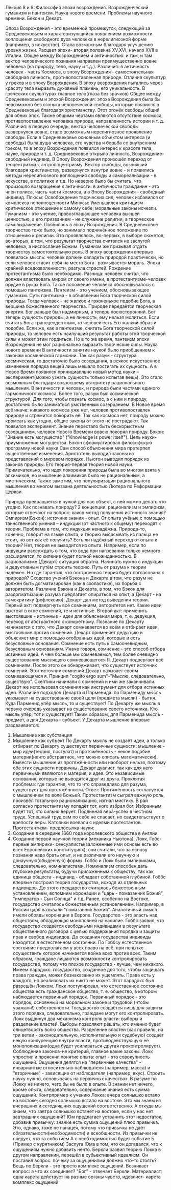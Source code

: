 ﻿Лекция 8 и 9: 
Философия эпохи возрождения.
Возрожденческий гуманизм и пантеизм.
Наука нового времени. Проблемы научного времени. Бекон и Декарт.

Эпоха Возрождения - это временной промежуток, следующий за Средневековьем и характеризующийся появлением возможности воплощения свободного духа человека в нерелигиозной форме (например, в искусстве). Стала возможным благодаря улучшению уровня жизни. Расцвет эпохи- вторая половина XV,XVI, начало XVII в Италии.
Общее между Возрождением и античностью: и там, и там вектор человеческого познания направлен преимущественно вовне человека (на природу, тело, науку и т.д.). Различия: в античность человек - часть Космоса, в эпоху Возрождения - самостоятельная свободная личность, противопоставленная природе. Отличия скульптур у греков и в эпоху Возрождения. В эпоху возрождения пытались через красоту тела выразить духовный пламень, его уникальность. В греческих скульптурах главное тело(глаза без зрачков)
Общее между Средневековьем и эпохой Возрождения: эпоха Возрождения была бы невозможно без огонька человеческой свободы, которые появился в Средневековье благодаря христианству. Этот огонёк свободы общий для обеих эпох. Также общими чертами являются отсутствие космоса, противопоставление человека природе, направленность истории и т. д. Различия: в первую очередь, вектор человеческой свободы развернулся вовне, стало возможным нерелигиозное проявление свободы. Если в Средневековье основным объектом интереса (и свободы) была душа человека, его чувства и борьба со внутренним грехом, то в эпоху Возрождения появился интерес к красоте тела, науке, природе и т. д. Средневековье открыло личность, Возрождение- свободный индивид.
В Эпоху Возрождения произошёл переход от теоцентризма к антропоцентризму. Вектор свободы, возникший благодаря христианству, развернулся изнутри вовне - и появились методы нерелигиозного воплощения свободы и самореализации - в искусстве, в политике и т.д. Но неверно было бы считать, что произошло возвращение к античности: в античности гражданин - это член полиса, часть части космоса, а в Эпоху Возрождения - свободный индивид.
Плюсы: Освобождение творческих сил, человек избавился от комплекса неполноценности
Минусы: Уменьшился критицизм-критическое отношение к самому себе, моральные законы исчезли.
Гуманизм - это учение, провозглашающее человека высшей ценностью, а его призванием - не служение религии, а творческое самовыражение. Появилось в эпоху Возрождения.
В Средневековье творчество тоже было, но занимало подчинённое положение по отношению к религии. Это проявлялось, во-первых, в выборе сюжетов, во-вторых, в том, что результат творчества считался не заслугой человека, а ниспослание Божим. Гуманизм же призывал отдать творчеству самостоятельную роль.
В эпоху возрождения впервые появилась мысль: человек должен овладеть природой практически, но если человек ставит себя на место Бога- размывается мораль. Эпоха крайней вседозволенности, разгула страстей. Рождение протестантизма было необходимо. Разница: человек считал, что должен властвовать миром от своего имени, в протестантизме-человек орудие в руках Бога. Такое положение человека обосновывалось с помощью пантеизма.
Пантеизм - это учением, обосновывающее гуманизм. Суть пантеизма - в объявлении Бога творческой силой природы. Тогда человек - не жалкое и грязненькое подобие Бога, а вершина божественного творчества. Природе передаётся творческая энергия. Бог раньше был надмирным, а теперь посюсторонний. Бог теперь сущность природы, а не личность, ему нельзя молиться.
Если считать Бога трансцендентным, то человек есть Его жалкий образ и подобие. Если же, как в пантеизме, считать Бога творческой силой природы, то человек есть наилучший результат работы этой творческой силы и может этим гордиться.
Но в то же время, пантеизм эпохи Возрождения не мог рационально выразить творческие силы.
Наука нового времени
В античности занятие наукой было приобщением к законам космической гармонии. Так как разум - структура космическая, то достаточно было созерцания, а всякое искуственное изменение порядка вещей лишь мешало постигать их сущность. А в Новое Время появился принициапльно новый метод науки – эксперимент(можно узнать сущность только испытав вещь). Это стало возможным благодаря возросшему авторитету рационального мышления. 
В античности и человек, и природа были частями единого гармоничного космоса. Более того, разум был космической структурой. Для того, чтобы познать космос, а с ним и природу, достаточно было заниматься умственным созерцанием. В Новое время всё иначе: никакого космоса уже нет, человек противопоставлен природе и стремится покорить её. Так как космоса нет, природу можно кромсать как угодно, общие законы от этого не пострадают. Так появился эксперимент.
Знание перестало быть бескорыстным созерцанием, человек Нового Времени вовсю покорял природу. Бэкон: "Знание есть могущество" ("Knowledge is power itself"). Цель науки-приумножение могущества. Бэкон сформултировал философскую программу новой науки 
Сам способ объяснения мира претерпел существенные изменения. Аристотель выводил законы из представлений о мировом порядке. Ньютон выводил порядок из законов природы. Его теория-первая теория новой науки.
Примечательно, что идея покорения природы была во многом взята у алхимиков, но мышление алхимиков было не рациональным, а мистическим. Также заметим, что популяризации рационального мышления во многом вызвана деятельностью Лютера по Реформации Церкви.




Природа превращается в чужой для нас объект, с ней можно делать что угодно. Как познавать природу? 2 концепции: рационализм и эмпиризм, которые отвечают на вопрос: каков метод получения истинного знания?
Эмпиризм(Бэкон): источник знания - опыт. От опыта учёные с помощью таинственного умения – индукции (от частного к общему) переходят к теории. Проблема в том, что индукция ненадёжна. Природа-то, конечно, говорит на языке опыта, и теорию высасывать из пальца не стоит, но вот как её получить? Есть ли надёжный переход от опыта к теории? Нет, теория не выводится из опыта. Например, если по индукции рассуждать о том, что вода при нагревании только немного расширяется, то кипение будет полной неожиданностью. 
В рационализме (Декарт) ситуация обратна. Начинать нужно с индукции и дедуктивным путём строить теорию. Путь от разума к теории надёжен. Но где гарантия, что построенная теория будет согласована с природой?
Сходство учений Бэкона и Декарта в том, что разум не должен быть догматизирован (как в схоластике), их борьба с авторитетом. Различие Бэкона и Декарта, в том, что Бэкон для раздогматизации разума предлагает опираться на опыт, а Декарт - на самокритику (рефлексию).
Декарт дал метод выведения теории.
Первый акт: подвергнуть всё сомнениям, авторитетов нет. Какие идеи выстоят в огне сомнений, те и истинные.
Второй акт: применить выстоявшие - истинные - идеи для объяснения мира, т. е. дедукция, переход от абстрактного к конкретному.
Познание по Декарту начинается с того, что Декарт сомневается во всём и отбирает идеи, выстоявшие против сомнений. Декарт применяет дедукцию и объясняет мир с помощью отобранных идей, которые и есть безусловные основания. Сомнение есть путь к самоочевидным, безусловным основаниям. Иначе говоря, сомнение - это способ отбора истинных идей. А чем больше мы сомневаемся, тем более очевидно существование мыслящего сомневающегося Я. Декарт подвергает всё сомнениям. После этого он обнаруживает, что существует источник сомнений. Этот источник сомнений Декарт называет своим сомневающимся я. Принцип "cogito ergo sum"-"Мыслю, следовательно, существую".
Скептики начинали с сомнений и ими же заканчивали. Декарт же использовал сомнения как инструмент для отбора истинных идей.
Различие подходов Декарта и Парменида: по Пармениду мысль указывает на существование своей цели (предмета мысли) - бытия. Куда Парменид упёр мысль, то и существует! По Декарту же мысль в первую очередь указывает на существование своего источника. Кто мысль упёр, тот и существует! Таким образом, для Парменида мысль - предмет, а для Декарта - субъект.
У Декарта мышление впервые раздваивается:
1)	Мышление как субстанция
2)	Мышление как субъект
По Декарту мысль не создаёт идеи, а только отбирает
по Декарту существуют первичные сущности: мышление - мир идей(теория, постулат) и протяжённость - некое подобие материи(нечто абстрактное, что можно описать математически).
Вывести мышление из протяжённости или наоборот нельзя, поэтому обе этих сущности первичны.
Декарт дуалист, так как для него первичными являются и материя, и идея. Это независимые основания, которые не выводятся друг из друга.
Проклятая проблема: где гарантия, что то что справедливо для разума, существует для протяжённости. Ответ: Протяжённость согласуется с мышлением по воле Божьей.
Протестантизм сыграл важную роль, произвёл тотальную рационализацию, изгнал мистику. В рай согласно протестантизму попадёт тот, кого избрал бог. Избранным будет тот, кто сильно верует. Подлинная вера-успех в честном труде. Успешный труд сам по себе не спасает, но свидетельствует о крепости веры.
Католики воевали с идеями протестантов. 
Протестантизм- предпосылка науки:
1)	Создание в середине 1660 года королевского общества в Англии 
2)	Создание первой научной теории (механика Ньютона).
Локк, Гобс- первые эмпирики- сенсуалисты(заложенные ими основы есть во всех Европейских конституциях), они считали, что за основу познания надо брать опыт, и не различали его научную и донаучную(обыденную) формы.
Гоббс и Локк были эмпириками, следовательно, номиналистами. Номинализм способен дать глубокие результаты, будучи приложенным к обществу, так как единица общеста - индивид - обладает собственной глубиной.
Гоббс впервые построил теория государства, исходя из отдельных индивидов. До этого государство считалось божественным установлением, вспомним коронации и "царь - помазанник Божий", "император - Сын Солнца" и т.д.
Ранее, особенно на Востоке, государство считалось божественным установлением. Например, в России царя называли "помазанник Божий". Аналогичный смысл имели обряды коронации в Европе.
Государство - это власть над обществом, обладающая монополией на насилие. Гоббс заявил, что государство создаётся свободными индивидами в результате общественного договора с целью поддержания порядка и защиты прав и свобод индивидов.
До создания государства индивиды находятся в естественном состоянии. По Гоббсу естественное состояние предполагаем у всех право на всё, при попытке осуществить которое начинается война всех против всех. Таким образом, граждане лишаются возможности контролировать государство, потому что плохое государство - лучше, чем никакого. Имеем парадокс: государство, созданное для того, чтобы защищать права граждан, может безнаказанно их ущемлять. Права есть у каждого, но реализовать их никто не может.
Этот парадокс был разрешён Локком. Локк постулировал, что естественное состояние общества есть гражданское общество, т. е. общество, в котором наблюдается первичный порядок. Первичный порядок - это порядок, основнный на моральном законе и трудовой (чтобы уважали!) собственности. Государство создаётся лишь для защиты этого порядка, следовательно, граждане могут его контролировать.
Локк выдвинул два механизма контроля власти: выборы и разделение властей. Выборы позволяют решать, кто именно будет олицетворять волю общества. Разделение властей (как правило, на три ветви - законодательную, исполнительную и судебную) создаёт некую конкуренцию внутри власти, противодействующую её монополизации(одна будет усиливаться-другая проконтролирует).
Соблюдение законов-не критерий, главное какие законы.
Локк упростил и прояснил понятие опыта: опыт - это совокупность ощущений.
Ощущения делятся на "первичные качества" - инвариантые относительно наблюдателя (например, масса) и "вторичные" - зависящие от наблюдателя (например, вкус). Строить науку нужно, основываясь на первичных качествах. В разуме по Локку не ничего, чего бы не было в опыте. В знании нет ничего, кроме опыта, следовательно, содержание знания есть сумма ощущений.
Контрпример к учению Локка: вчера солнышко встало на востоке; сегодня солнышко встало на востоке. Это мы знаем из вчерашних и сегодняшних ощущений соответственно. А откуда мы знаем, что завтра солнышко встанет на востоке, если у нас нет завтрашних ощущений?
Юм предлагает устранить этот недостаток, добавив привычку: знание есть сумма ощущений плюс привычка. Это, однако, тоже не панацея, потому что привычка не даёт обязательности(необходимости) и всеобщности. Из привычки не следует, что за событием А с необходимостью будет событие Б. (Пример с курятником) Заслуга Юма в том, что он догадался, что к ощущениям нужно добавить нечто. 
Беркли развил теорию Локка в другом направлении, перешёл в субьективный идеализм. Он поставил вопрос: почему за ощущениями должно что-то стоять? Вещь по Беркли - это просто комплекс ощущений. Возникает вопрос: а что их соединяет? "Бог" - отвечает Беркли.
Материалист: одна карета действует на разные органы чувств, идеалист- карета комплекс ощущений











